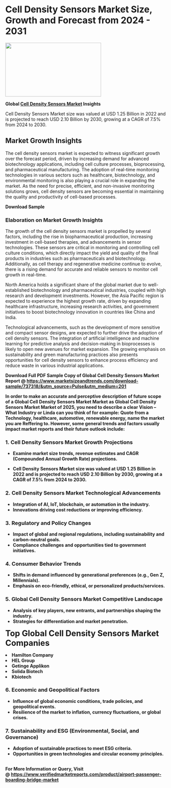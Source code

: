 <H1>Cell Density Sensors Market Size, Growth and Forecast from 2024 - 2031</H1><img class="aligncenter size-medium wp-image-584254" src="https://thirdeyenews.in/wp-content/uploads/2024/09/Global-Market-Research-300x168.jpeg" alt="" width="300" height="168" /><p><strong>Global&nbsp;<a href="https://www.marketsizeandtrends.com/download-sample/737318/&amp;utm_source=Pulse&amp;utm_medium=201">Cell Density Sensors Market</a> Insights</strong></p><p>Cell Density Sensors Market size was valued at USD 1.25 Billion in 2022 and is projected to reach USD 2.10 Billion by 2030, growing at a CAGR of 7.5% from 2024 to 2030.</p><p><h2>Market Growth Insights</h2> <p>The cell density sensors market is expected to witness significant growth over the forecast period, driven by increasing demand for advanced biotechnology applications, including cell culture processes, bioprocessing, and pharmaceutical manufacturing. The adoption of real-time monitoring technologies in various sectors such as healthcare, biotechnology, and environmental monitoring is also playing a crucial role in expanding the market. As the need for precise, efficient, and non-invasive monitoring solutions grows, cell density sensors are becoming essential in maintaining the quality and productivity of cell-based processes.</p> <p><strong>Download Sample</strong></p> <h3>Elaboration on Market Growth Insights</h3> <p>The growth of the cell density sensors market is propelled by several factors, including the rise in biopharmaceutical production, increasing investment in cell-based therapies, and advancements in sensor technologies. These sensors are critical in monitoring and controlling cell culture conditions, which directly impact the yield and quality of the final products in industries such as pharmaceuticals and biotechnology. Additionally, as cell therapy and regenerative medicine continue to evolve, there is a rising demand for accurate and reliable sensors to monitor cell growth in real-time.</p> <p>North America holds a significant share of the global market due to well-established biotechnology and pharmaceutical industries, coupled with high research and development investments. However, the Asia Pacific region is expected to experience the highest growth rate, driven by expanding healthcare infrastructure, increasing research activities, and government initiatives to boost biotechnology innovation in countries like China and India.</p> <p>Technological advancements, such as the development of more sensitive and compact sensor designs, are expected to further drive the adoption of cell density sensors. The integration of artificial intelligence and machine learning for predictive analysis and decision-making in bioprocesses is likely to open new avenues for market expansion. The growing emphasis on sustainability and green manufacturing practices also presents opportunities for cell density sensors to enhance process efficiency and reduce waste in various industrial applications.</p> <p><strong></p><p><span class=""><strong>Download Full PDF Sample Copy of Global Cell Density Sensors Market Report</strong> @ <a href="https://www.marketsizeandtrends.com/download-sample/737318/&amp;utm_source=Pulse&amp;utm_medium=201" target="_blank">https://www.marketsizeandtrends.com/download-sample/737318/&amp;utm_source=Pulse&amp;utm_medium=201</a></span></p><p>In order to make an accurate and perceptive description of future scope of a Global&nbsp;Cell Density Sensors Market Market as Global&nbsp;Cell Density Sensors Market Market of 2025, you need to describe a clear Vision &ndash; What Industry or Linda can you think of for example: Quote from a Technology, healthcare, automotive, renewable energy, name the market you are Reffering to. However, some general trends and factors usually impact market reports and their future outlook include:</p><h3>1.&nbsp;<strong>Cell Density Sensors Market Growth Projections</strong></h3><ul><li>Examine market size trends, revenue estimates and CAGR (Compounded Annual Growth Rate) projections.</li><li><p>Cell Density Sensors Market size was valued at USD 1.25 Billion in 2022 and is projected to reach USD 2.10 Billion by 2030, growing at a CAGR of 7.5% from 2024 to 2030.</p></li></ul><h3>2.&nbsp;<strong>Cell Density Sensors Market Technological Advancements</strong></h3><ul><li>Integration of AI, IoT, blockchain, or automation in the industry.</li><li>Innovations driving cost reductions or improving efficiency.</li></ul><h3>3.&nbsp;<strong>Regulatory and Policy Changes</strong></h3><ul><li>Impact of global and regional regulations, including sustainability and carbon-neutral goals.</li><li>Compliance challenges and opportunities tied to government initiatives.</li></ul><h3>4.&nbsp;<strong>Consumer Behavior Trends</strong></h3><ul><li>Shifts in demand influenced by generational preferences (e.g., Gen Z, Millennials).</li><li>Emphasis on eco-friendly, ethical, or personalized products/services.</li></ul><h3>5.&nbsp;<strong>Global Cell Density Sensors Market Competitive Landscape</strong></h3><ul><li>Analysis of key players, new entrants, and partnerships shaping the industry.</li><li>Strategies for differentiation and market penetration.</li></ul><p data-pm-slice="1 1 []"><span style="color: inherit; font-family: inherit; font-size: 25px;">Top Global Cell Density Sensors Market Companies</span></p><div class="" data-test-id=""><p><li>Hamilton Company</li><li> HEL Group</li><li> Getinge Applikon</li><li> Solida Biotech</li><li> Kbiotech</li></p></div><h3>6.&nbsp;<strong>Economic and Geopolitical Factors</strong></h3><ul><li>Influence of global economic conditions, trade policies, and geopolitical events.</li><li>Resilience of the market to inflation, currency fluctuations, or global crises.</li></ul><h3>7.&nbsp;<strong>Sustainability and ESG (Environmental, Social, and Governance)</strong></h3><ul><li>Adoption of sustainable practices to meet ESG criteria.</li><li>Opportunities in green technologies and circular economy principles.</li></ul><h2><strong style="font-size: 14px;">For More Information or Query, Visit @&nbsp;</strong><a style="background-color: #ffffff; font-size: 14px;" href="https://www.marketsizeandtrends.com/report/cell-density-sensors-market/" target="_blank">https://www.verifiedmarketreports.com/product/airport-passenger-boarding-bridge-market</a></h2>
